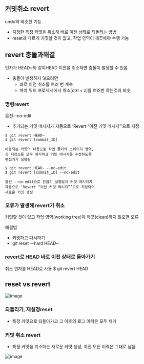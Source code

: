 ## 커밋취소 revert 
undo와 비슷한 기능
- 지정한 특정 커밋을 취소해 바로 이전 상태로 되돌리는 방법
- reset과 다르게 커밋할 것이 없고, 작업 영역이 깨끗해야 수행 가능

## revert 충돌과해결
인자가 HEAD~와 같이HEAD 이전을 취소하면 충돌이 발생할 수 있음
- 충돌이 발생하지 않으려면
  - 바로 이전 취소를 여러 번 계속
  - 마치 워드 프로세서에서 취소[ctrl + z]를 여러번 하는것과 비슷
 
### 명령revert
옵션--no-edit
- 추가되는 커밋 메시지가 자동으로 ‘Revert “이전 커밋 메시지”’으로 지정

```
$ git revert HEAD~  
$ git revert [commit_ID]

이동되는 커밋의 내용으로 작업 폴더와 스테이지 영역, 
깃 저장소를 모두 복사하고 커밋 메시지를 수정하도록
편집기가 실행됨
```

```
$ git revert HEAD~ --no-edit
$ git revert [commit_ID] --no-edit

옵션 --no-edit으로 편집기 실행없이 커밋 메시지가
자동으로 ‘Revert “이전 커밋 메시지”’으로 지정되어
새로운 커밋 생성
```
### 오류가 발생해 revert가 취소
커밋할 것이 있고 작업 영역(working tree)이 깨끗(clean)하지 않으면 오류

해결법
- 커밋하고 다시하기
- git reset --hard HEAD~
  
### revert로 HEAD 바로 이전 상태로 돌아가기
취소 인자를 HEAD로 사용
 $ git revert HEAD

## reset vs revert
![image](https://github.com/user-attachments/assets/2e90482f-f906-447a-b6da-9eb892234626)


### 되돌리기, 재설정reset
- 특정 커밋으로 되돌아가고 그 이후의 로그 이력은 모두 제거
  
### 커밋 취소 revert
- 특정 커밋을 취소하는 새로운 커밋 생성, 이전 모든 이력은 그대로 남음



![image](https://github.com/user-attachments/assets/91f10898-cca3-4cc5-953a-88c2a5364096)
